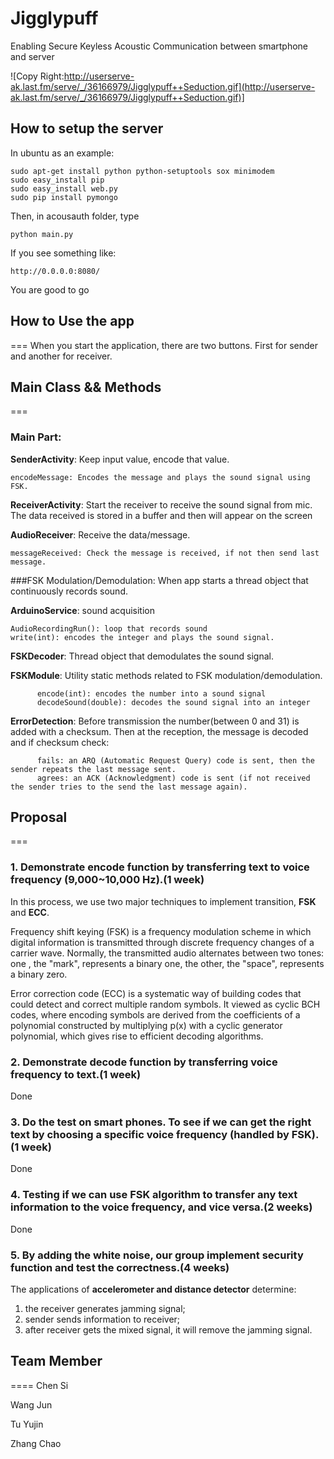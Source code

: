 # Jigglypuff
Enabling Secure Keyless Acoustic Communication between smartphone and server

![Copy Right:http://userserve-ak.last.fm/serve/_/36166979/Jigglypuff++Seduction.gif](http://userserve-ak.last.fm/serve/_/36166979/Jigglypuff++Seduction.gif)]


## How to setup the server
In ubuntu as an example:

	sudo apt-get install python python-setuptools sox minimodem
	sudo easy_install pip
	sudo easy_install web.py
	sudo pip install pymongo

Then, in acousauth folder, type
	
	python main.py

If you see something like:

	http://0.0.0.0:8080/
	
You are good to go


## How to Use the app
===
When you start the application, there are two buttons. First for sender and another for receiver.


## Main Class && Methods
===

### Main Part:

**SenderActivity**: Keep input value, encode that value.

	encodeMessage: Encodes the message and plays the sound signal using FSK. 

**ReceiverActivity**: Start the receiver to receive the sound signal from mic.  The data received is stored in a buffer and then will appear on the screen

**AudioReceiver**: Receive the data/message.

	messageReceived: Check the message is received, if not then send last message.

###FSK Modulation/Demodulation:
When app starts a thread object that continuously records sound.

**ArduinoService**: sound acquisition

	AudioRecordingRun(): loop that records sound
    write(int): encodes the integer and plays the sound signal.

**FSKDecoder**: Thread object that demodulates the sound signal.

**FSKModule**: Utility static methods related to FSK modulation/demodulation.

          encode(int): encodes the number into a sound signal
          decodeSound(double): decodes the sound signal into an integer
**ErrorDetection**: Before transmission the number(between 0 and 31) is added with a checksum. Then at the reception, the message is decoded and if checksum check:

          fails: an ARQ (Automatic Request Query) code is sent, then the sender repeats the last message sent.
          agrees: an ACK (Acknowledgment) code is sent (if not received the sender tries to the send the last message again). 

## Proposal
===

### 1. Demonstrate encode function by transferring text to voice frequency (9,000~10,000 Hz).(1 week)

In this process, we use two major techniques to implement transition, **FSK** and **ECC**. 

Frequency shift keying (FSK) is a frequency modulation scheme in which digital information is transmitted through discrete frequency changes of a carrier wave. Normally, the transmitted audio alternates between two tones: one , the "mark", represents a binary one, the other, the "space", represents a binary zero.
	
Error correction code (ECC) is a systematic way of building codes that could detect and correct multiple random symbols. It viewed as cyclic BCH codes, where encoding symbols are derived from the coefficients of a polynomial constructed by multiplying p(x) with a cyclic generator polynomial, which gives rise to efficient decoding algorithms.

### 2.  Demonstrate decode function by transferring voice frequency to text.(1 week)

Done

### 3.  Do the test on smart phones. To see if we can get the right text by choosing a specific voice frequency (handled by FSK).(1 week)

Done

### 4.  Testing if we can use FSK algorithm to transfer any text information to the voice frequency, and vice versa.(2 weeks)

Done

### 5. By adding the white noise, our group implement security function and test the correctness.(4 weeks)

The applications of **accelerometer and distance detector** determine: 

1. the receiver generates jamming signal;  
2. sender sends information to receiver;
3. after receiver gets the mixed signal, it will remove the jamming signal.

## Team Member
====
Chen Si

Wang Jun

Tu Yujin

Zhang Chao
